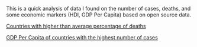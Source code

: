 This is a quick analysis of data I found on the number of cases, deaths, and some economic markers (HDI, GDP Per Capita) based on open source data.

[Countries with higher than average percentage of deaths](images/percentofdeaths.png)

[GDP Per Capita of countries with the highest number of cases](images/gdppercapita.png)